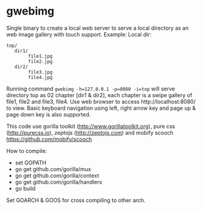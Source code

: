 # gwebimg
Single binary to create a local web server to serve a local directory as an web image gallery with touch support. 
Example: 
Local dir:
```
top/
   dir1/
        file1.jpg
        file2.jpg
   dir2/
        file3.jpg
        file4.jpg
```
Running command `gwebimg -h=127.0.0.1 -p=8080 -i=top` will serve directory top as 02 chapter [dir1 & dir2], each chapter is a swipe gallery of file1, file2 and file3, file4. Use web browser to access http://localhost:8080/ to view. Basic keyboard navigation using left, right arrow key and page up & page down key is also supported.

This code use gorilla toolkit (<http://www.gorillatoolkit.org>), pure css (<http://purecss.io>), zeptojs (<http://zeptojs.com>) and mobify scooch <https://github.com/mobify/scooch>

How to compile:
- set GOPATH
- go get github.com/gorilla/mux
- go get github.com/gorilla/context
- go get github.com/gorilla/handlers
- go build

Set GOARCH & GOOS for cross compiling to other arch.